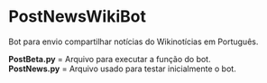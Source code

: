 # PostNewsWikiBot
Bot para envio compartilhar notícias do Wikinotícias em Português.

<b>PostBeta.py</b> = Arquivo para executar a função do bot.<br>
<b>PostNews.py</b> = Arquivo usado para testar inicialmente o bot.
